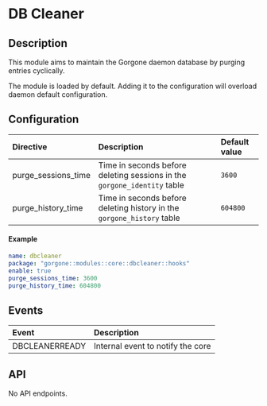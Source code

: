 # DB Cleaner

## Description

This module aims to maintain the Gorgone daemon database by purging entries cyclically.

The module is loaded by default. Adding it to the configuration will overload daemon default configuration.

## Configuration

| Directive | Description | Default value |
| :- | :- | :- |
| purge_sessions_time | Time in seconds before deleting sessions in the `gorgone_identity` table | `3600` |
| purge_history_time | Time in seconds before deleting history in the `gorgone_history` table | `604800` |

#### Example

```yaml
name: dbcleaner
package: "gorgone::modules::core::dbcleaner::hooks"
enable: true
purge_sessions_time: 3600
purge_history_time: 604800
```

## Events

| Event | Description |
| :- | :- |
| DBCLEANERREADY | Internal event to notify the core |

## API

No API endpoints.
